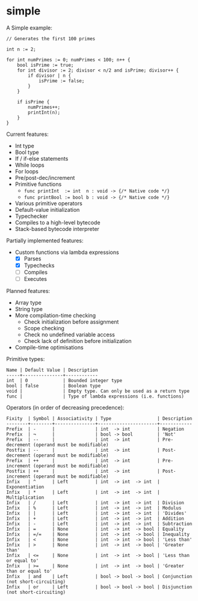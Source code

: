 simple
======

A Simple example:

    // Generates the first 100 primes

    int n := 2;

    for int numPrimes := 0; numPrimes < 100; n++ {
        bool isPrime := true;
        for int divisor := 2; divisor < n/2 and isPrime; divisor++ {
            if divisor | n {
                isPrime := false;
            }
        }

        if isPrime {
            numPrimes++;
            printInt(n);
        }
    }

Current features:

 - Int type
 - Bool type
 - If / if-else statements
 - While loops
 - For loops
 - Pre/post-dec/increment
 - Primitive functions
    - `func printInt  := int  n : void -> {/* Native code */}`
    - `func printBool := bool b : void -> {/* Native code */}`
 - Various primitive operators
 - Default-value initialization
 - Typechecker
 - Compiles to a high-level bytecode
 - Stack-based bytecode interpreter

Partially implemented features:

 - Custom functions via lambda expressions
    - [x] Parses
    - [x] Typechecks
    - [ ] Compiles
    - [ ] Executes

Planned features:

 - Array type
 - String type
 - More compilation-time checking
    - Check initialization before assignment
    - Scope checking
    - Check no undefined variable access
    - Check lack of definition before initialization
 - Compile-time optimisations

Primitive types:

    Name | Default Value | Description
    -----+---------------+------------
    int  | 0             | Bounded integer type
    bool | false         | Boolean type
    void |               | Empty type. Can only be used as a return type
    func |               | Type of lambda expressions (i.e. functions)

Operators (in order of decreasing precedence):

    Fixity  | Symbol | Associativity | Type                 | Description
    --------+--------+---------------+----------------------+------------
    Prefix  | -      |               | int  -> int          | Negation
    Prefix  | ¬      |               | bool -> bool         | 'Not'
    Prefix  | --     |               | int  -> int          | Pre-decrement (operand must be modifiable)
    Postfix | --     |               | int  -> int          | Post-decrement (operand must be modifiable)
    Prefix  | ++     |               | int  -> int          | Pre-increment (operand must be modifiable)
    Postfix | ++     |               | int  -> int          | Post-increment (operand must be modifiable)
    Infix   | ^      | Left          | int  -> int  -> int  | Exponentiation
    Infix   | *      | Left          | int  -> int  -> int  | Multiplication
    Infix   | /      | Left          | int  -> int  -> int  | Division
    Infix   | %      | Left          | int  -> int  -> int  | Modulus
    Infix   | |      | Left          | int  -> int  -> int  | 'Divides'
    Infix   | +      | Left          | int  -> int  -> int  | Addition
    Infix   | -      | Left          | int  -> int  -> int  | Subtraction
    Infix   | =      | None          | int  -> int  -> bool | Equality
    Infix   | =/=    | None          | int  -> int  -> bool | Inequality
    Infix   | <      | None          | int  -> int  -> bool | 'Less than'
    Infix   | >      | None          | int  -> int  -> bool | 'Greater than'
    Infix   | <=     | None          | int  -> int  -> bool | 'Less than or equal to'
    Infix   | >=     | None          | int  -> int  -> bool | 'Greater than or equal to'
    Infix   | and    | Left          | bool -> bool -> bool | Conjunction (not short-circuiting)
    Infix   | or     | Left          | bool -> bool -> bool | Disjunction (not short-circuiting)
